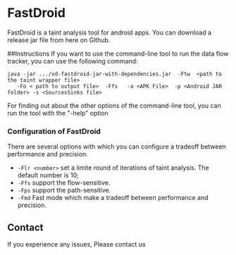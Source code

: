 # FastDroid 

FastDroid is a taint analysis tool for android apps.
You can download a release jar file from here on Github.

##Instructions
If you want to use the command-line tool to run the data flow tracker, you can use the following command:

```
java -jar .../xd-fastdroid-jar-with-dependencies.jar  -Ftw  <path to the taint wrapper file>   
   -Fo < path to output file>  -Ffs   -a <APK File>  -p <Android JAR folder> -s <SourcesSinks file>
```

For finding out about the other options of the command-line tool, you can run the tool with the "-help" option 

### Configuration of FastDroid 

There are several options with which you can configure a tradeoff between performance and precision.

* ```-Flr <number>```  set a limite round of iterations of taint analysis. The default number is 10;
* ```-Ffs```  support the flow-sensitive. 
* ```-Fps``` support the path-sensitive. 
* ```-Fmd```  Fast mode which  make a tradeoff between performance and precision. 


## Contact

If you experience any issues, Please contact us
